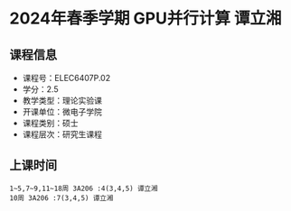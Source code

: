 # 2024年春季学期 GPU并行计算 谭立湘






## 课程信息

- 课程号：ELEC6407P.02
- 学分：2.5
- 教学类型：理论实验课
- 开课单位：微电子学院
- 课程类别：硕士
- 课程层次：研究生课程

## 上课时间

```
1~5,7~9,11~18周 3A206 :4(3,4,5) 谭立湘
10周 3A206 :7(3,4,5) 谭立湘
```

